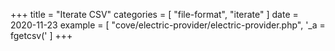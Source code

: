 +++
title = "Iterate CSV"
categories = [ "file-format", "iterate" ]
date = 2020-11-23
example = [
   "cove/electric-provider/electric-provider.php", '_a = fgetcsv('
]
+++
